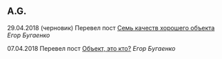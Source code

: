 ## A.G.

29.04.2018 (черновик) Перевел пост [Семь качеств хорошего объекта](/yb-object.html) _Егор Бугаенко_

07.04.2018 Перевел пост [Объект, это кто?](/yb-object.html) _Егор Бугаенко_


